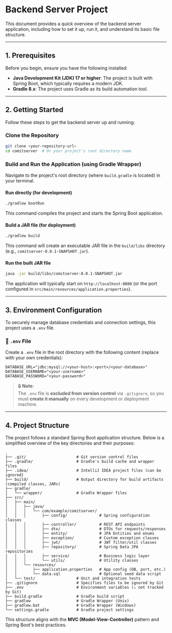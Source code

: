 # Backend Server Project

This document provides a quick overview of the backend server application, including how to set it up, run it, and understand its basic file structure.

---

## 1. Prerequisites

Before you begin, ensure you have the following installed:

- **Java Development Kit (JDK) 17 or higher**: The project is built with Spring Boot, which typically requires a modern JDK.
- **Gradle 8.x**: The project uses Gradle as its build automation tool.

---

## 2. Getting Started

Follow these steps to get the backend server up and running:

### Clone the Repository

```bash
git clone <your-repository-url>
cd comitserver  # Or your project's root directory name
```

### Build and Run the Application (using Gradle Wrapper)

Navigate to the project's root directory (where `build.gradle` is located) in your terminal.

#### Run directly (for development)

```bash
./gradlew bootRun
```

This command compiles the project and starts the Spring Boot application.

#### Build a JAR file (for deployment)

```bash
./gradlew build
```

This command will create an executable JAR file in the `build/libs` directory (e.g., `comitserver-0.0.1-SNAPSHOT.jar`).

#### Run the built JAR file

```bash
java -jar build/libs/comitserver-0.0.1-SNAPSHOT.jar
```

The application will typically start on `http://localhost:8080` (or the port configured in `src/main/resources/application.properties`).

---

## 3. Environment Configuration

To securely manage database credentials and connection settings, this project uses a `.env` file.

### 📄 `.env` File

Create a `.env` file in the root directory with the following content (replace with your own credentials):

```env
DATABASE_URL="jdbc:mysql://<your-host>:<port>/<your-database>"
DATABASE_USERNAME="<your-username>"
DATABASE_PASSWORD="<your-password>"
```

> 🔒 **Note**:  
> The `.env` file is **excluded from version control** via `.gitignore`, so you must **create it manually** on every development or deployment machine.

---

## 4. Project Structure

The project follows a standard Spring Boot application structure. Below is a simplified overview of the key directories and their purposes:

```
.
├── .git/                      # Git version control files
├── .gradle/                   # Gradle's build cache and wrapper files
├── .idea/                     # IntelliJ IDEA project files (can be ignored)
├── build/                     # Output directory for build artifacts (compiled classes, JARs)
├── gradle/
│   └── wrapper/               # Gradle Wrapper files
├── src/
│   ├── main/
│   │   ├── java/
│   │   │   └── com/example/comitserver/
│   │   │       ├── config/              # Spring configuration classes
│   │   │       ├── controller/          # REST API endpoints
│   │   │       ├── dto/                 # DTOs for requests/responses
│   │   │       ├── entity/              # JPA Entities and enums
│   │   │       ├── exception/           # Custom exception classes
│   │   │       ├── jwt/                 # JWT filter/util classes
│   │   │       ├── repository/          # Spring Data JPA repositories
│   │   │       ├── service/             # Business logic layer
│   │   │       └── utils/               # Utility classes
│   │   └── resources/
│   │       ├── application.properties   # App config (DB, port, etc.)
│   │       └── data.sql                 # Optional seed data script
│   └── test/                  # Unit and integration tests
├── .gitignore                 # Specifies files to be ignored by Git
├── .env                       # Environment variables (⚠️ not tracked by Git)
├── build.gradle               # Gradle build script
├── gradlew                    # Gradle Wrapper (Unix)
├── gradlew.bat                # Gradle Wrapper (Windows)
└── settings.gradle            # Gradle project settings
```

This structure aligns with the **MVC (Model-View-Controller)** pattern and Spring Boot's best practices.